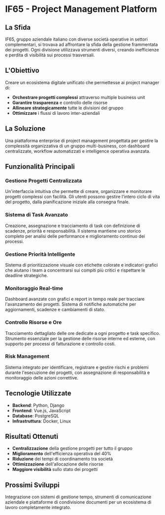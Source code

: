 # IF65 - Project Management Platform

## La Sfida
IF65, gruppo aziendale italiano con diverse società operative in settori complementari, si trovava ad affrontare la sfida della gestione frammentata dei progetti. Ogni divisione utilizzava strumenti diversi, creando inefficienze e perdita di visibilità sui processi trasversali.

## L'Obiettivo
Creare un ecosistema digitale unificato che permettesse ai project manager di:
- **Orchestrare progetti complessi** attraverso multiple business unit
- **Garantire trasparenza** e controllo delle risorse
- **Allineare strategicamente** tutte le divisioni del gruppo
- **Ottimizzare** i flussi di lavoro inter-aziendali

## La Soluzione
Una piattaforma enterprise di project management progettata per gestire la complessità organizzativa di un gruppo multi-business, con dashboard centralizzate, workflow automatizzati e intelligence operativa avanzata.

## Funzionalità Principali

### Gestione Progetti Centralizzata
Un'interfaccia intuitiva che permette di creare, organizzare e monitorare progetti complessi con facilità. Gli utenti possono gestire l'intero ciclo di vita del progetto, dalla pianificazione iniziale alla consegna finale.

### Sistema di Task Avanzato
Creazione, assegnazione e tracciamento di task con definizione di scadenze, priorità e responsabilità. Il sistema mantiene uno storico completo per analisi delle performance e miglioramento continuo dei processi.

### Gestione Priorità Intelligente
Sistema di prioritizzazione visuale con etichette colorate e indicatori grafici che aiutano i team a concentrarsi sui compiti più critici e rispettare le deadline strategiche.

### Monitoraggio Real-time
Dashboard avanzate con grafici e report in tempo reale per tracciare l'avanzamento dei progetti. Sistema di notifiche automatiche per aggiornamenti, scadenze e cambiamenti di stato.

### Controllo Risorse e Ore
Tracciamento dettagliato delle ore dedicate a ogni progetto e task specifico. Strumento essenziale per la gestione delle risorse interne ed esterne, con supporto per processi di fatturazione e controllo costi.

### Risk Management
Sistema integrato per identificare, registrare e gestire rischi e problemi durante l'esecuzione dei progetti, con assegnazione di responsabilità e monitoraggio delle azioni correttive.

## Tecnologie Utilizzate
- **Backend**: Python, Django
- **Frontend**: Vue.js, JavaScript
- **Database**: PostgreSQL
- **Infrastruttura**: Docker, Linux

## Risultati Ottenuti
- **Centralizzazione** della gestione progetti per tutto il gruppo
- **Miglioramento** dell'efficienza operativa del 40%
- **Riduzione** dei tempi di coordinamento tra società
- **Ottimizzazione** dell'allocazione delle risorse
- **Maggiore visibilità** sullo stato dei progetti

## Prossimi Sviluppi
Integrazione con sistemi di gestione tempo, strumenti di comunicazione aziendale e piattaforme di condivisione documenti per un ecosistema di lavoro completamente integrato.
